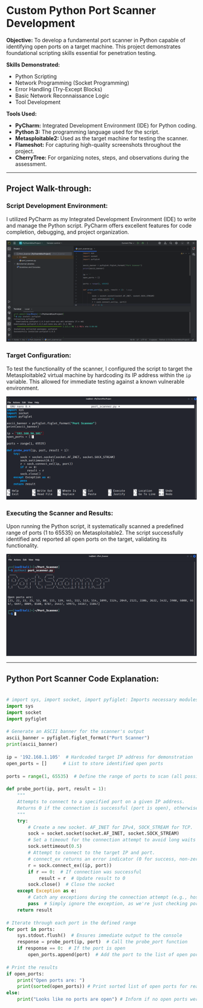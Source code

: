 # Custom Python Port Scanner Development

**Objective:** To develop a fundamental port scanner in Python capable of identifying open ports on a target machine. This project demonstrates foundational scripting skills essential for penetration testing.

**Skills Demonstrated:**

* Python Scripting
* Network Programming (Socket Programming)
* Error Handling (Try-Except Blocks)
* Basic Network Reconnaissance Logic
* Tool Development

**Tools Used:**

* **PyCharm:** Integrated Development Environment (IDE) for Python coding.
* **Python 3:** The programming language used for the script.
* **Metasploitable2:** Used as the target machine for testing the scanner.
* **Flameshot:** For capturing high-quality screenshots throughout the project.
* **CherryTree:** For organizing notes, steps, and observations during the assessment.

---

## Project Walk-through:

### Script Development Environment:
I utilized PyCharm as my Integrated Development Environment (IDE) to write and manage the Python script. PyCharm offers excellent features for code completion, debugging, and project organization.

![](screenshots/1.png)

### Target Configuration:
To test the functionality of the scanner, I configured the script to target the Metasploitable2 virtual machine by hardcoding its IP address within the `ip` variable. This allowed for immediate testing against a known vulnerable environment.

![](screenshots/2.png)

### Executing the Scanner and Results:
Upon running the Python script, it systematically scanned a predefined range of ports (1 to 65535) on Metasploitable2. The script successfully identified and reported all open ports on the target, validating its functionality.

![](screenshots/3.png)

---

## Python Port Scanner Code Explanation:

```python

# import sys, import socket, import pyfiglet: Imports necessary modules. sys for system-specific parameters and functions \n (like stdout.flush), socket for network connections, and pyfiglet for generating ASCII art
import sys
import socket
import pyfiglet

# Generate an ASCII banner for the scanner's output
ascii_banner = pyfiglet.figlet_format("Port Scanner")
print(ascii_banner)

ip = '192.168.1.105'  # Hardcoded target IP address for demonstration
open_ports = []      # List to store identified open ports

ports = range(1, 65535)  # Define the range of ports to scan (all possible ports)

def probe_port(ip, port, result = 1):
    """
    Attempts to connect to a specified port on a given IP address.
    Returns 0 if the connection is successful (port is open), otherwise 1.
    """
    try:
        # Create a new socket. AF_INET for IPv4, SOCK_STREAM for TCP.
        sock = socket.socket(socket.AF_INET, socket.SOCK_STREAM)
        # Set a timeout for the connection attempt to avoid long waits on closed ports.
        sock.settimeout(0.5)
        # Attempt to connect to the target IP and port.
        # connect_ex returns an error indicator (0 for success, non-zero for error).
        r = sock.connect_ex((ip, port))
        if r == 0:  # If connection was successful
            result = r  # Update result to 0
        sock.close()  # Close the socket
    except Exception as e:
        # Catch any exceptions during the connection attempt (e.g., host unreachable)
        pass  # Simply ignore the exception, as we're just checking port status
    return result

# Iterate through each port in the defined range
for port in ports:
    sys.stdout.flush()  # Ensures immediate output to the console
    response = probe_port(ip, port)  # Call the probe_port function
    if response == 0:  # If the port is open
        open_ports.append(port)  # Add the port to the list of open ports

# Print the results
if open_ports:
    print("Open ports are: ")
    print(sorted(open_ports)) # Print sorted list of open ports for readability
else:
    print("Looks like no ports are open") # Inform if no open ports were found

